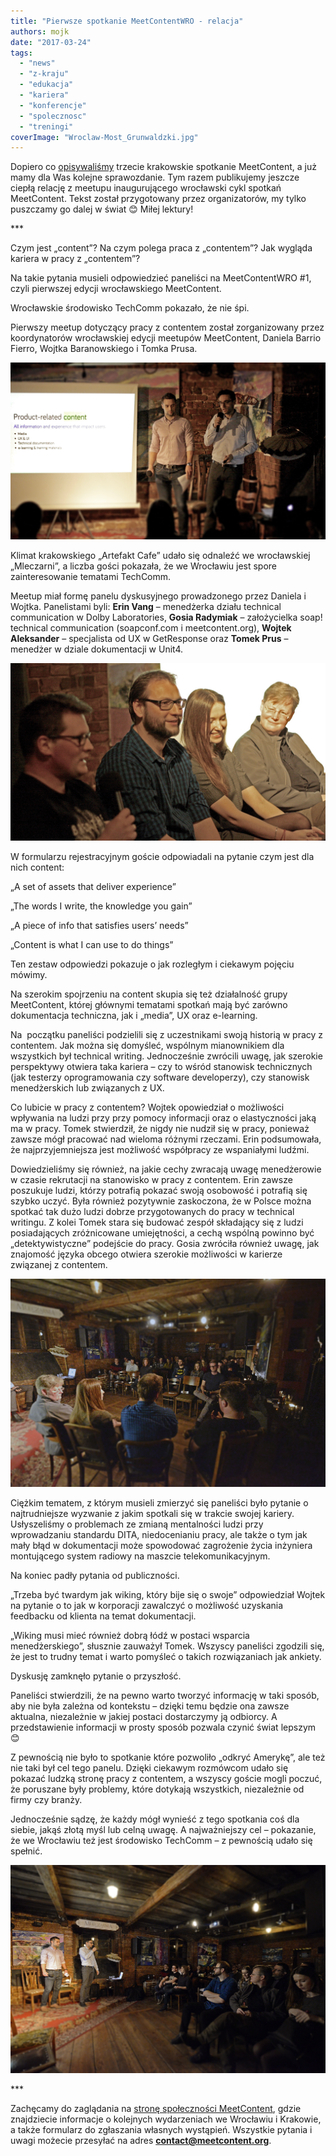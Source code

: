 ```yaml
---
title: "Pierwsze spotkanie MeetContentWRO - relacja"
authors: mojk
date: "2017-03-24"
tags:
  - "news"
  - "z-kraju"
  - "edukacja"
  - "kariera"
  - "konferencje"
  - "spolecznosc"
  - "treningi"
coverImage: "Wroclaw-Most_Grunwaldzki.jpg"
---
```


Dopiero
co [opisywaliśmy](http://techwriter.pl/relacja-z-kolejnej-edycji-krakowskiego-meetcontent/) trzecie
krakowskie spotkanie MeetContent, a już mamy dla Was kolejne sprawozdanie. Tym
razem publikujemy jeszcze ciepłą relację z meetupu inaugurującego wrocławski
cykl spotkań MeetContent. Tekst został przygotowany przez organizatorów, my
tylko puszczamy go dalej w świat 😊 Miłej lektury!

<!--truncate-->

\*\*\*

Czym jest „content”? Na czym polega praca z „contentem”? Jak wygląda kariera w
pracy z „contentem”?

Na takie pytania musieli odpowiedzieć paneliści na MeetContentWRO #1, czyli
pierwszej edycji wrocławskiego MeetContent.

Wrocławskie środowisko TechComm pokazało, że nie śpi.

Pierwszy meetup dotyczący pracy z contentem został zorganizowany przez
koordynatorów wrocławskiej edycji meetupów MeetContent, Daniela Barrio Fierro,
Wojtka Baranowskiego i Tomka Prusa.

[![](images/MeetContentWRO1_2.jpg)](http://techwriter.pl/wp-content/uploads/2017/03/MeetContentWRO1_2.jpg)

Klimat krakowskiego „Artefakt Cafe” udało się odnaleźć we wrocławskiej
„Mleczarni”, a liczba gości pokazała, że we Wrocławiu jest spore zainteresowanie
tematami TechComm.

Meetup miał formę panelu dyskusyjnego prowadzonego przez Daniela i Wojtka.
Panelistami byli: **Erin Vang** – menedżerka działu technical communication w
Dolby Laboratories, **Gosia Radymiak** – założycielka soap! technical
communication (soapconf.com i meetcontent.org), **Wojtek Aleksander** –
specjalista od UX w GetResponse oraz **Tomek Prus** – menedżer w dziale
dokumentacji w Unit4.

[![](images/MeetContentWRO1_1.jpg)](http://techwriter.pl/wp-content/uploads/2017/03/MeetContentWRO1_1.jpg)

W formularzu rejestracyjnym goście odpowiadali na pytanie czym jest dla nich
content:

„A set of assets that deliver experience”

„The words I write, the knowledge you gain”

„A piece of info that satisfies users’ needs”

„Content is what I can use to do things”

Ten zestaw odpowiedzi pokazuje o jak rozległym i ciekawym pojęciu mówimy.

Na szerokim spojrzeniu na content skupia się też działalność grupy MeetContent,
której głównymi tematami spotkań mają być zarówno dokumentacja techniczna, jak i
„media”, UX oraz e-learning.

Na  początku paneliści podzielili się z uczestnikami swoją historią w pracy z
contentem. Jak można się domyśleć, wspólnym mianownikiem dla wszystkich był
technical writing. Jednocześnie zwrócili uwagę, jak szerokie perspektywy otwiera
taka kariera – czy to wśród stanowisk technicznych (jak testerzy oprogramowania
czy software developerzy), czy stanowisk menedżerskich lub związanych z UX.

Co lubicie w pracy z contentem? Wojtek opowiedział o możliwości wpływania na
ludzi przy przy pomocy informacji oraz o elastyczności jaką ma w pracy. Tomek
stwierdził, że nigdy nie nudził się w pracy, ponieważ zawsze mógł pracować nad
wieloma różnymi rzeczami. Erin podsumowała, że najprzyjemniejsza jest możliwość
współpracy ze wspaniałymi ludźmi.

Dowiedzieliśmy się również, na jakie cechy zwracają uwagę menedżerowie w czasie
rekrutacji na stanowisko w pracy z contentem. Erin zawsze poszukuje ludzi,
którzy potrafią pokazać swoją osobowość i potrafią się szybko uczyć. Była
również pozytywnie zaskoczona, że w Polsce można spotkać tak dużo ludzi dobrze
przygotowanych do pracy w technical writingu. Z kolei Tomek stara się budować
zespół składający się z ludzi posiadających zróżnicowane umiejętności, a cechą
wspólną powinno być „detektywistyczne” podejście do pracy. Gosia zwróciła
również uwagę, jak znajomość języka obcego otwiera szerokie możliwości w
karierze związanej z contentem.

[![](images/MeetContentWRO1_3.jpg)](http://techwriter.pl/wp-content/uploads/2017/03/MeetContentWRO1_3.jpg)

Ciężkim tematem, z którym musieli zmierzyć się paneliści było pytanie o
najtrudniejsze wyzwanie z jakim spotkali się w trakcie swojej kariery.
Usłyszeliśmy o problemach ze zmianą mentalności ludzi przy wprowadzaniu
standardu DITA, niedocenianiu pracy, ale także o tym jak mały błąd w
dokumentacji może spowodować zagrożenie życia inżyniera montującego system
radiowy na maszcie telekomunikacyjnym.

Na koniec padły pytania od publiczności.

„Trzeba być twardym jak wiking, który bije się o swoje” odpowiedział Wojtek na
pytanie o to jak w korporacji zawalczyć o możliwość uzyskania feedbacku od
klienta na temat dokumentacji.

„Wiking musi mieć również dobrą łódź w postaci wsparcia menedżerskiego”,
słusznie zauważył Tomek. Wszyscy paneliści zgodzili się, że jest to trudny temat
i warto pomyśleć o takich rozwiązaniach jak ankiety.

Dyskusję zamknęło pytanie o przyszłość.

Paneliści stwierdzili, że na pewno warto tworzyć informację w taki sposób, aby
nie była zależna od kontekstu – dzięki temu będzie ona zawsze aktualna,
niezależnie w jakiej postaci dostarczymy ją odbiorcy. A przedstawienie
informacji w prosty sposób pozwala czynić świat lepszym 😊

Z pewnością nie było to spotkanie które pozwoliło „odkryć Amerykę”, ale też nie
taki był cel tego panelu. Dzięki ciekawym rozmówcom udało się pokazać ludzką
stronę pracy z contentem, a wszyscy goście mogli poczuć, że poruszane były
problemy, które dotykają wszystkich, niezależnie od firmy czy branży.

Jednocześnie sądzę, że każdy mógł wynieść z tego spotkania coś dla siebie, jakąś
złotą myśl lub celną uwagę. A najważniejszy cel – pokazanie, że we Wrocławiu też
jest środowisko TechComm – z pewnością udało się spełnić.

![](images/MeetContentWRO1_4.jpg)

\*\*\*

Zachęcamy do zaglądania na
[stronę społeczności MeetContent](http://meetcontent.org/), gdzie znajdziecie
informacje o kolejnych wydarzeniach we Wrocławiu i Krakowie, a także formularz
do zgłaszania własnych wystąpień. Wszystkie pytania i uwagi możecie przesyłać na
adres **[contact@meetcontent.org](mailto:contact@meetcontent.org)**.
